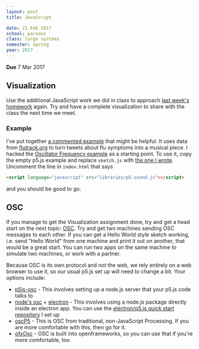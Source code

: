 ```yaml
---
layout: post
title: JavaScript

date: 21 Feb 2017
school: parsons
class: large systems
semester: spring
year: 2017
---
```


**Due** 7 Mar 2017

## Visualization
Use the additional JavaScript work we did in class to approach [last week's homework](../../week-4/homework) again. Try and have a complete visualization to share with the class the next time we meet.

### Example
I've put together [a commented example](https://gist.github.com/nasser/1c2392ec17021e5ef41e6ccd74774232) that might be helpful. It uses data from [flutrack.org](http://www.flutrack.org/) to turn tweets about flu symptoms into a musical piece. I hacked the [Oscillator Frequency example](https://p5js.org/examples/sound-oscillator-frequency.html) as a starting point. To use it, copy the empty p5.js example and replace `sketch.js` with [the one I wrote](https://gist.github.com/nasser/1c2392ec17021e5ef41e6ccd74774232). Uncomment the line in `index.html` that says

```html
<script language="javascript" src="libraries/p5.sound.js"></script>
```

and you should be good to go.

## OSC
If you manage to get the Visualization assignment done, try and get a head start on the next topic: [OSC](https://en.wikipedia.org/wiki/Open_Sound_Control). Try and get two machines sending OSC messages to each other. If you can get a Hello World style sketch working, i.e. send "Hello World" from one machine and print it out on another, that would be a great start. You can run two apps on the same machine to simulate two machines, or work with a partner.

Because OSC is its own protocol and *not* the web, we rely entirely on a web browser to use it, so our usual p5.js set up will need to change a bit. Your options include:

* [p5js-osc](https://github.com/genekogan/p5js-osc) - This involves setting up a node.js server that your p5.js code talks to
* [node's osc](https://www.npmjs.com/package/osc) + [electron](https://github.com/nasser/electron-quick-start) - This involves using a node.js package directly inside an electron app. You can use the [electron/p5.js quick start repository](https://github.com/nasser/electron-quick-start) I set up
* [oscP5](http://www.sojamo.de/libraries/oscP5/) - This is OSC from traditional, non-JavaScript Processing. If you are more comfortable with this, then go for it.
* [ofxOsc](http://openframeworks.cc/documentation/ofxOsc/) - OSC is built into openframeworks, so you can use that if you're more comfortable, too.
